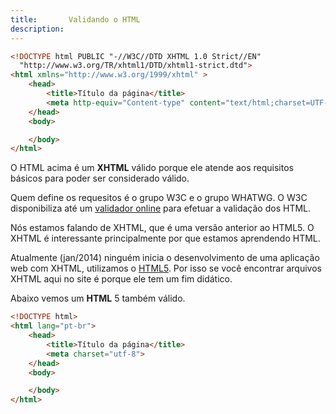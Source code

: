 ```yaml
---
title:       Validando o HTML
description: 
---
```


```html
<!DOCTYPE html PUBLIC "-//W3C//DTD XHTML 1.0 Strict//EN"
  "http://www.w3.org/TR/xhtml1/DTD/xhtml1-strict.dtd">
<html xmlns="http://www.w3.org/1999/xhtml" >
    <head>
        <title>Título da página</title>
        <meta http-equiv="Content-type" content="text/html;charset=UTF-8" />
    </head>
    <body>

    </body>
</html>
```

O HTML acima é um __XHTML__ válido porque ele atende aos requisitos básicos para poder ser considerado válido.

Quem define os requesitos é o grupo W3C e o grupo WHATWG. O W3C disponibiliza até um [validador online](http://validator.w3.org/ "link-externo")
para efetuar a validação dos HTML.

Nós estamos falando de XHTML, que é uma versão anterior ao HTML5. O XHTML é interessante principalmente por que estamos
aprendendo HTML.

Atualmente (jan/2014) ninguém inicia o desenvolvimento de uma aplicação web com XHTML, utilizamos o [HTML5](/html-css/html5/).
Por isso se você encontrar arquivos XHTML aqui no site é porque ele tem um fim didático.


Abaixo vemos um __HTML__ 5 também válido.

```html
<!DOCTYPE html>
<html lang="pt-br">
    <head>
        <title>Título da página</title>
        <meta charset="utf-8">
    </head>
    <body>

    </body>
</html>
```


